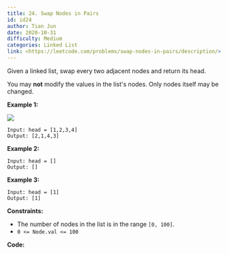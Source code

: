 ```yaml
---
title: 24. Swap Nodes in Pairs
id: id24
author: Tian Jun
date: 2020-10-31
difficulty: Medium
categories: Linked List
link: <https://leetcode.com/problems/swap-nodes-in-pairs/description/>
---
```


Given a linked list, swap every two adjacent nodes and return its head.

You may **not** modify the values in the list's nodes. Only nodes itself may
be changed.



**Example 1:**

![](https://assets.leetcode.com/uploads/2020/10/03/swap_ex1.jpg)
            
	Input: head = [1,2,3,4]    
	Output: [2,1,4,3]    

**Example 2:**
            
	Input: head = []    
	Output: []    

**Example 3:**
            
	Input: head = [1]    
	Output: [1]    



**Constraints:**

  * The number of nodes in the list is in the range `[0, 100]`.
  * `0 <= Node.val <= 100`


**Code:**
